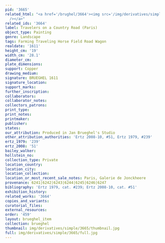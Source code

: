 ```yaml
---
pid: '3665'
related_html: "<a href='/brughel/3664'><img src='/img/derivatives/simple/3664/thumbnail.jpg'
  /></a>"
related_ids: '3664'
label: Travelers on a Country Road (Paris)
object_type: Painting
genre: Landscape
tags: Farming Traveling Horse Field Road Wagon
realdate: '1611'
height_cm: '19'
width_cm: '28.1'
diameter_cm: 
plate_dimensions: 
support: Copper
drawing_medium: 
signature: BRUEGHEL 1611
signature_location: 
support_marks: 
further_inscription: 
collaborators: 
collaborator_notes: 
collectors_patrons: 
print_type: 
print_notes: 
printmaker: 
publisher: 
states: 
our_attribution: Produced in Jan Brueghel's Studio
other_attribution_authorities: 'Ertz 2008-10, #51, Ertz 1979, #239'
ertz_1979: '239'
ertz_2008: '51'
bailey_walker: 
hollstein_no: 
collection_type: Private
location_country: 
location_city: 
location_collection: 
location_or_most_recent_sale_notes: Paris, Galerie de Jonckheere
provenance: 6241|6242|6243|6244|6245|6246|6247
bibliography: 'Ertz 1979, cat. #239; Ertz 2008-10, cat. #51'
exhibition_history: 
related_works: '3664'
copies_and_variants: 
curatorial_files: 
external_resources: 
order: '459'
layout: brueghel_item
collection: brueghel
thumbnail: img/derivatives/simple/3665/thumbnail.jpg
full: img/derivatives/simple/3665/full.jpg
---
```

